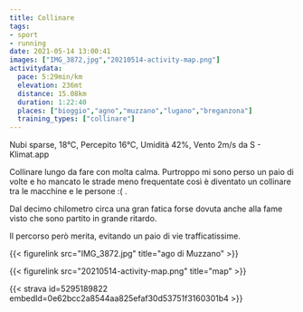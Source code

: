 ```yaml
---
title: Collinare
tags:
- sport
- running
date: 2021-05-14 13:00:41
images: ["IMG_3872,jpg","20210514-activity-map.png"]
activitydata:
  pace: 5:29min/km
  elevation: 236mt
  distance: 15.08km
  duration: 1:22:40
  places: ["bioggio","agno","muzzano","lugano","breganzona"]
  training_types: ["collinare"]
---
```


Nubi sparse, 18°C, Percepito 16°C, Umidità 42%, Vento 2m/s da S - Klimat.app

<!--more-->

Collinare lungo da fare con molta calma. Purtroppo mi sono perso un paio di volte e ho mancato le strade meno frequentate così è diventato un collinare tra le macchine e le persone :( .

Dal decimo chilometro circa una gran fatica forse dovuta anche alla fame visto che sono partito in grande ritardo.

Il percorso però merita, evitando un paio di vie trafficatissime.



{{< figurelink src="IMG_3872.jpg" title="ago di Muzzano" >}}

{{< figurelink src="20210514-activity-map.png" title="map" >}}


{{< strava id=5295189822 embedId=0e62bcc2a8544aa825efaf30d53751f3160301b4 >}}
